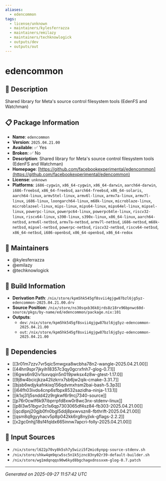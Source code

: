 ```yaml
---
aliases:
  - edencommon
tags:
  - license/unknown
  - maintainers/kylesferrazza
  - maintainers/emilazy
  - maintainers/techknowlogick
  - outputs/dev
  - outputs/out
---
```


# edencommon

## 📝 Description

Shared library for Meta's source control filesystem tools (EdenFS and Watchman)

## 📋 Package Information

- **Name**: `edencommon`
- **Version**: `2025.04.21.00`
- **Available**: ✅ Yes
- **Broken**: ✅ No
- **Description**: Shared library for Meta's source control filesystem tools (EdenFS and Watchman)
- **Homepage**: [https://github.com/facebookexperimental/edencommon](https://github.com/facebookexperimental/edencommon)
- **License**: `unknown`
- **Platforms**: `i686-cygwin`, `x86_64-cygwin`, `x86_64-darwin`, `aarch64-darwin`, `i686-freebsd`, `x86_64-freebsd`, `aarch64-freebsd`, `x86_64-solaris`, `aarch64-linux`, `armv5tel-linux`, `armv6l-linux`, `armv7a-linux`, `armv7l-linux`, `i686-linux`, `loongarch64-linux`, `m68k-linux`, `microblaze-linux`, `microblazeel-linux`, `mips-linux`, `mips64-linux`, `mips64el-linux`, `mipsel-linux`, `powerpc-linux`, `powerpc64-linux`, `powerpc64le-linux`, `riscv32-linux`, `riscv64-linux`, `s390-linux`, `s390x-linux`, `x86_64-linux`, `aarch64-netbsd`, `armv6l-netbsd`, `armv7a-netbsd`, `armv7l-netbsd`, `i686-netbsd`, `m68k-netbsd`, `mipsel-netbsd`, `powerpc-netbsd`, `riscv32-netbsd`, `riscv64-netbsd`, `x86_64-netbsd`, `i686-openbsd`, `x86_64-openbsd`, `x86_64-redox`
## 👥 Maintainers

- @kylesferrazza
- @emilazy
- @techknowlogick


## 🔧 Build Information

- **Derivation Path**: `/nix/store/kpm5hk545gf8svii4gjgw87bzl6jg5yz-edencommon-2025.04.21.00.drv`
- **Source Position**: `/nix/store/ns30sqxb36k8jrds8z18rv96bpnwc60d-source/pkgs/by-name/ed/edencommon/package.nix:101`
- **Outputs**:
  - `dev`:  `/nix/store/kpm5hk545gf8svii4gjgw87bzl6jg5yz-edencommon-2025.04.21.00`
  - `out`:  `/nix/store/kpm5hk545gf8svii4gjgw87bzl6jg5yz-edencommon-2025.04.21.00`

## 🔗 Dependencies

- [[3r01m7zzv7vr5qic5mwgxa8wcbha78n2-wangle-2025.04.21.00]]
- [[44hn9spr7jkyih18357c3qy0gcrxfnh7-glog-0.7.1]]
- [[6gws6n92iv1sxvqqin5n019pwksx4z8w-gtest-1.17.0]]
- [[9j8w4bcicjkza42lizkrrx7sb6jw2qik-cmake-3.31.7]]
- [[bjsb6wdjykafnkixq156qdvmxhsm2bai-bash-5.3p3]]
- [[i64fh03ivds4cnp6sfbpx8532sazidha-ninja-1.13.1]]
- [[ik1xj31j5sndd42z9rgkwf6r9rcj7340-source]]
- [[p76r0cwlf6k97ibprrpfd8xw0r8wc3nx-stdenv-linux]]
- [[p8l3w51bgvr2c1s6qp7303065df4sz84-fb303-2025.04.21.00]]
- [[qcdlpnj20gjb0fn0bgl5ddj8pxwvszn8-fbthrift-2025.04.21.00]]
- [[qsm8q9gyyhacv5p8p042kk6rg8nyjlxk-gflags-2.2.2]]
- [[x2gc0nhjj18sf4fqldx665innw7apcri-folly-2025.04.21.00]]

## 📁 Input Sources

- `/nix/store/l622p70vy8k5sh7y5wizi5f2mic6ynpg-source-stdenv.sh`
- `/nix/store/shkw4qm9qcw5sc5n1k5jznc83ny02r39-default-builder.sh`
- `/nix/store/wg1mdqnqqs90w6kyd8bgchagxdnssxxm-glog-0.7.patch`

---
*Generated on 2025-09-27 11:57:42 UTC*
